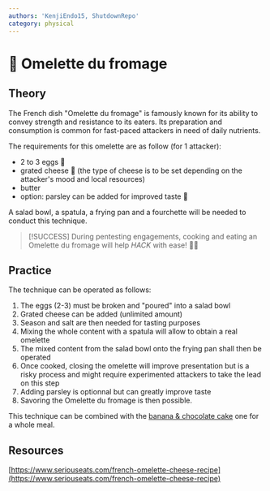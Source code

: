 ```yaml
---
authors: 'KenjiEndo15, ShutdownRepo'
category: physical
---
```


# 🍳 Omelette du fromage

## Theory

The French dish "Omelette du fromage" is famously known for its ability to convey strength and resistance to its eaters. Its preparation and consumption is common for fast-paced attackers in need of daily nutrients.

The requirements for this omelette are as follow (for 1 attacker):

* 2 to 3 eggs :egg:
* grated cheese :cheese: (the type of cheese is to be set depending on the attacker's mood and local resources)
* butter
* option: parsley can be added for improved taste :herb:

A salad bowl, a spatula, a frying pan and a fourchette will be needed to conduct this technique.

> [!SUCCESS]
> During pentesting engagements, cooking and eating an Omelette du fromage will help _HACK_ with ease! :pirate_flag:

## Practice

The technique can be operated as follows:

1. The eggs (2-3) must be broken and "poured" into a salad bowl
2. Grated cheese can be added (unlimited amount)
3. Season and salt are then needed for tasting purposes
4. Mixing the whole content with a spatula will allow to obtain a real omelette
5. The mixed content from the salad bowl onto the frying pan shall then be operated
6. Once cooked, closing the omelette will improve presentation but is a risky process and might require experimented attackers to take the lead on this step
7. Adding parsley is optionnal but can greatly improve taste
8. Savoring the Omelette du fromage is then possible.

This technique can be combined with the [banana & chocolate cake](banana-and-chocolate-cake.md) one for a whole meal.

## Resources

[https://www.seriouseats.com/french-omelette-cheese-recipe](https://www.seriouseats.com/french-omelette-cheese-recipe)
